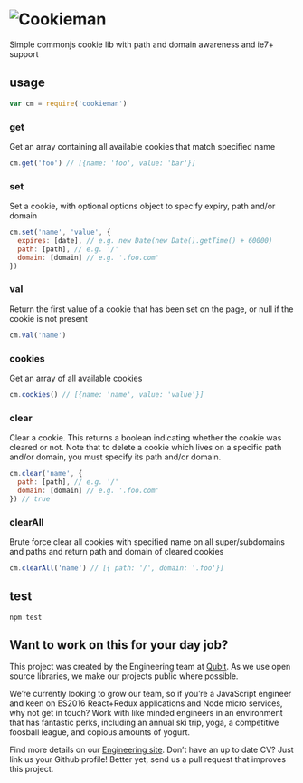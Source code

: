 #  ![Cookieman](https://cloud.githubusercontent.com/assets/640611/11089200/f075ee22-885f-11e5-8cda-d620b6b79c69.png)
Simple commonjs cookie lib with path and domain awareness and ie7+ support


## usage    
```javascript
var cm = require('cookieman')
```

### get
Get an array containing all available cookies that match specified name
```javascript
cm.get('foo') // [{name: 'foo', value: 'bar'}]
```

### set
Set a cookie, with optional options object to specify expiry, path and/or domain
```javascript
cm.set('name', 'value', {
  expires: [date], // e.g. new Date(new Date().getTime() + 60000)
  path: [path], // e.g. '/'
  domain: [domain] // e.g. '.foo.com'
})
```
### val
Return the first value of a cookie that has been set on the page, or null if the cookie is not present
```javascript
cm.val('name')
```

### cookies
Get an array of all available cookies
```javascript
cm.cookies() // [{name: 'name', value: 'value'}]
```

### clear
Clear a cookie. This returns a boolean indicating whether the cookie was cleared or not.
Note that to delete a cookie which lives on a specific path and/or domain, you must specify its path and/or domain.
```javascript
cm.clear('name', {
  path: [path], // e.g. '/'
  domain: [domain] // e.g. '.foo.com'
}) // true
```

### clearAll
Brute force clear all cookies with specified name on all super/subdomains and paths and return path and domain of cleared cookies
```javascript
cm.clearAll('name') // [{ path: '/', domain: '.foo'}]
```
## test

```
npm test
```

## Want to work on this for your day job?

This project was created by the Engineering team at [Qubit](http://www.qubit.com). As we use open source libraries, we make our projects public where possible.

We’re currently looking to grow our team, so if you’re a JavaScript engineer and keen on ES2016 React+Redux applications and Node micro services, why not get in touch? Work with like minded engineers in an environment that has fantastic perks, including an annual ski trip, yoga, a competitive foosball league, and copious amounts of yogurt.

Find more details on our [Engineering site](https://eng.qubit.com). Don’t have an up to date CV? Just link us your Github profile! Better yet, send us a pull request that improves this project.
